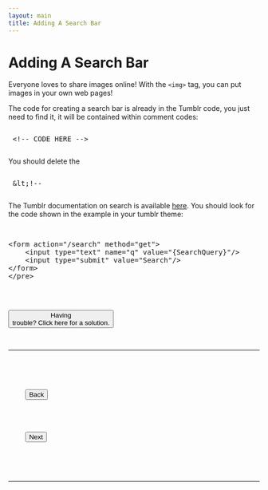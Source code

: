 ```yaml
---
layout: main
title: Adding A Search Bar
---
```


# Adding A Search Bar

Everyone loves to share images online! With the `<img>` tag, you can put images in your own web pages! 

The code for creating a search bar is already in the Tumblr code, you just need to find it, it will be contained within comment codes: 
<pre><xmp> <!-- CODE HERE -->
</xmp></pre>
You should delete the <pre><xmp> <!-- </xmp></pre>

The Tumblr documentation on search is available [here](http://www.tumblr.com/docs/en/custom_themes#search). You should look for the code shown in the example in your tumblr theme:
<pre><xmp>
<form action="/search" method="get">
    <input type="text" name="q" value="{SearchQuery}"/>
    <input type="submit" value="Search"/>
</form>
</pre></xmp>

<a href="../search_solution"><button type="button" class="btn btn-primary btn-lg">Having trouble? Click here for a solution.</button></a>
  
---

<div class="row">
  <div class="col-md-1">
    <a href="../imageborder"><button type="button" class="btn btn-primary btn-lg">Back</button></a>
  </div>
  <div class="col-md-1">
    <a href="../likes"><button type="button" class="btn btn-primary btn-lg">Next</button></a>
  </div>
</div>

---